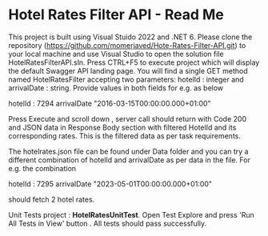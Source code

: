 # Hotel Rates Filter API - Read Me

This project is built using Visual Stuido 2022 and .NET 6. Please clone the repository (https://github.com/momerjaved/Hote-Rates-Filter-API.git) to your local machine and use Visual Studio to open the solution file HotelRatesFilterAPI.sln. Press CTRL+F5 to execute project which will display the default Swagger API landing page. You will find a single GET method named HotelRatesFilter accepting two parameters: hotelId : integer and arrivalDate : string.  Provide values in both fields for e.g. as below

hotelId : 7294
arrivalDate  "2016-03-15T00:00:00.000+01:00"

Press Execute and scroll down , server call should return with Code 200 and JSON data in Response Body section with filtered HotelId and its corresponding rates. This is the filtered data as per task requirements. 

The hotelrates.json file can be found under Data folder and you can try a different combination of hotelId and arrivalDate as per data in the file.  For e.g.  the combination 

hotelId : 7295
arrivalDate  "2023-05-01T00:00:00.000+01:00"

should fetch 2 hotel rates.

 Unit Tests project :  **HotelRatesUnitTest**. Open Test Explore and press 'Run All Tests in View' button . All tests should pass successfully.

